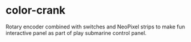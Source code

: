 # color-crank
Rotary encoder combined with switches and NeoPixel strips to make fun interactive panel as part of play submarine control panel.
